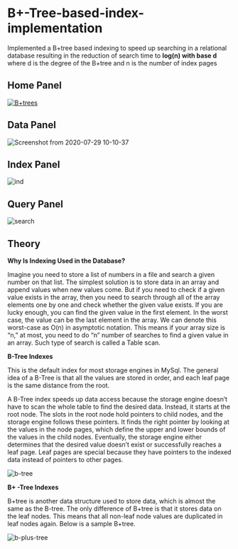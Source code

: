 # B+-Tree-based-index-implementation
Implemented a B+tree based indexing to speed up searching in a relational database resulting in the reduction of search time to **log(n) with base d** where d is the degree of the B+tree and n is the number of index pages

## Home Panel
[
![B+trees](https://user-images.githubusercontent.com/46842087/88757045-c5a37900-d182-11ea-9feb-4c4b30f917ee.png)
](url)

## Data Panel
![Screenshot from 2020-07-29 10-10-37](https://user-images.githubusercontent.com/46842087/88757476-cb4d8e80-d183-11ea-9ecc-1ae8d32200e1.png)

## Index Panel
![ind](https://user-images.githubusercontent.com/46842087/88757389-7dd12180-d183-11ea-9ac0-eaddd7cec996.png)

## Query Panel
![search](https://user-images.githubusercontent.com/46842087/88757370-73af2300-d183-11ea-9162-1212890a42f4.png)


## Theory

**Why Is Indexing Used in the Database?** 

Imagine you need to store a list of numbers in a file and search a given number on that list. The simplest solution is to store data in an array and append values when new values come. But if you need to check if a given value exists in the array, then you need to search through all of the array elements one by one and check whether the given value exists. If you are lucky enough, you can find the given value in the first element. In the worst case, the value can be the last element in the array. We can denote this worst-case as O(n) in asymptotic notation. This means if your array size is “n,” at most, you need to do “n” number of searches to find a given value in an array. Such type of search is called a Table scan.

**B-Tree Indexes**

This is the default index for most storage engines in MySql. The general idea of a B-Tree is that all the values are stored in order, and each leaf page is the same distance from the root.

A B-Tree index speeds up data access because the storage engine doesn’t have to scan the whole table to find the desired data. Instead, it starts at the root node. The slots in the root node hold pointers to child nodes, and the storage engine follows these pointers. It finds the right pointer by looking at the values in the node pages, which define the upper and lower bounds of the values in the child nodes. Eventually, the storage engine either determines that the desired value doesn’t exist or successfully reaches a leaf page. Leaf pages are special because they have pointers to the indexed data instead of pointers to other pages.

![b-tree](https://user-images.githubusercontent.com/46842087/88758387-f0db9780-d185-11ea-8971-3501d63c8db9.png)


**B+ -Tree Indexes**

B+tree is another data structure used to store data, which is almost the same as the B-tree. The only difference of B+tree is that it stores data on the leaf nodes. This means that all non-leaf node values are duplicated in leaf nodes again. Below is a sample B+tree.

![b-plus-tree](https://user-images.githubusercontent.com/46842087/88758324-cf7aab80-d185-11ea-9ce6-cfba75b2e24f.png)
